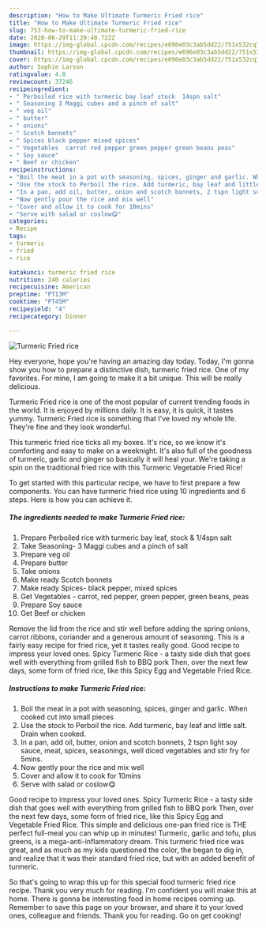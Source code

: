 ```yaml
---
description: "How to Make Ultimate Turmeric Fried rice"
title: "How to Make Ultimate Turmeric Fried rice"
slug: 753-how-to-make-ultimate-turmeric-fried-rice
date: 2020-06-29T11:29:40.722Z
image: https://img-global.cpcdn.com/recipes/e696e03c3ab5dd22/751x532cq70/turmeric-fried-rice-recipe-main-photo.jpg
thumbnail: https://img-global.cpcdn.com/recipes/e696e03c3ab5dd22/751x532cq70/turmeric-fried-rice-recipe-main-photo.jpg
cover: https://img-global.cpcdn.com/recipes/e696e03c3ab5dd22/751x532cq70/turmeric-fried-rice-recipe-main-photo.jpg
author: Sophie Larson
ratingvalue: 4.8
reviewcount: 37246
recipeingredient:
- " Perboiled rice with turmeric bay leaf stock  14spn salt"
- " Seasoning 3 Maggi cubes and a pinch of salt"
- " veg oil"
- " butter"
- " onions"
- " Scotch bonnets"
- " Spices black pepper mixed spices"
- " Vegetables  carrot red pepper green pepper green beans peas"
- " Soy sauce"
- " Beef or chicken"
recipeinstructions:
- "Boil the meat in a pot with seasoning, spices, ginger and garlic. When cooked cut into small pieces"
- "Use the stock to Perboil the rice. Add turmeric, bay leaf and little salt. Drain when cooked."
- "In a pan, add oil, butter, onion and scotch bonnets, 2 tspn light soy sauce, meat, spices, seasonings, well diced vegetables and stir fry for 5mins."
- "Now gently pour the rice and mix well"
- "Cover and allow it to cook for 10mins"
- "Serve with salad or coslow😋"
categories:
- Recipe
tags:
- turmeric
- fried
- rice

katakunci: turmeric fried rice 
nutrition: 240 calories
recipecuisine: American
preptime: "PT13M"
cooktime: "PT45M"
recipeyield: "4"
recipecategory: Dinner

---
```



![Turmeric Fried rice](https://img-global.cpcdn.com/recipes/e696e03c3ab5dd22/751x532cq70/turmeric-fried-rice-recipe-main-photo.jpg)

Hey everyone, hope you're having an amazing day today. Today, I'm gonna show you how to prepare a distinctive dish, turmeric fried rice. One of my favorites. For mine, I am going to make it a bit unique. This will be really delicious.

Turmeric Fried rice is one of the most popular of current trending foods in the world. It is enjoyed by millions daily. It is easy, it is quick, it tastes yummy. Turmeric Fried rice is something that I've loved my whole life. They're fine and they look wonderful.

This turmeric fried rice ticks all my boxes. It&#39;s rice, so we know it&#39;s comforting and easy to make on a weeknight. It&#39;s also full of the goodness of turmeric, garlic and ginger so basically it will heal your. We&#39;re taking a spin on the traditional fried rice with this Turmeric Vegetable Fried Rice!


To get started with this particular recipe, we have to first prepare a few components. You can have turmeric fried rice using 10 ingredients and 6 steps. Here is how you can achieve it.

<!--inarticleads1-->

##### The ingredients needed to make Turmeric Fried rice:

1. Prepare  Perboiled rice with turmeric bay leaf, stock &amp; 1/4spn salt
1. Take  Seasoning- 3 Maggi cubes and a pinch of salt
1. Prepare  veg oil
1. Prepare  butter
1. Take  onions
1. Make ready  Scotch bonnets
1. Make ready  Spices- black pepper, mixed spices
1. Get  Vegetables - carrot, red pepper, green pepper, green beans, peas
1. Prepare  Soy sauce
1. Get  Beef or chicken


Remove the lid from the rice and stir well before adding the spring onions, carrot ribbons, coriander and a generous amount of seasoning. This is a fairly easy recipe for fried rice, yet it tastes really good. Good recipe to impress your loved ones. Spicy Turmeric Rice - a tasty side dish that goes well with everything from grilled fish to BBQ pork Then, over the next few days, some form of fried rice, like this Spicy Egg and Vegetable Fried Rice. 

<!--inarticleads2-->

##### Instructions to make Turmeric Fried rice:

1. Boil the meat in a pot with seasoning, spices, ginger and garlic. When cooked cut into small pieces
1. Use the stock to Perboil the rice. Add turmeric, bay leaf and little salt. Drain when cooked.
1. In a pan, add oil, butter, onion and scotch bonnets, 2 tspn light soy sauce, meat, spices, seasonings, well diced vegetables and stir fry for 5mins.
1. Now gently pour the rice and mix well
1. Cover and allow it to cook for 10mins
1. Serve with salad or coslow😋


Good recipe to impress your loved ones. Spicy Turmeric Rice - a tasty side dish that goes well with everything from grilled fish to BBQ pork Then, over the next few days, some form of fried rice, like this Spicy Egg and Vegetable Fried Rice. This simple and delicious one-pan fried rice is THE perfect full-meal you can whip up in minutes! Turmeric, garlic and tofu, plus greens, is a mega-anti-inflammatory dream. This turmeric fried rice was great, and as much as my kids questioned the color, the began to dig in, and realize that it was their standard fried rice, but with an added benefit of turmeric. 

So that's going to wrap this up for this special food turmeric fried rice recipe. Thank you very much for reading. I'm confident you will make this at home. There is gonna be interesting food in home recipes coming up. Remember to save this page on your browser, and share it to your loved ones, colleague and friends. Thank you for reading. Go on get cooking!

